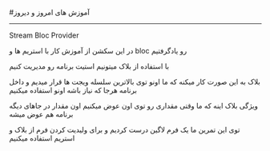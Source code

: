 #آموزش های امروز و دیروز

----------------------------------

Stream
Bloc
Provider


در این سکشن از آموزش کار با استریم ها و bloc رو یادگرفتیم

با استفاده از بلاک میتونیم استیت برنامه رو مدیریت کنیم

بلاک به این صورت کار میکنه که ما اونو توی بالاترین سلسله ویجت ها قرار میدیم و داخل برنامه هرجا که نیاز باشه اونو استفاده میکنیم

ویژگی بلاک اینه که ما وقتی مقداری رو توی اون عوض میکنیم اون مقدار در جاهای دیگه برنامه هم عوض میشه

توی این تمرین ما یک فرم لاگین درست کردیم و برای ولیدیت کردن فرم از بلاک و استریم استفاده میکنیم
